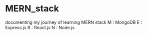 # MERN_stack
documenting my journey of learning MERN stack 
M : MongoDB
E : Express.js
R : React.js
N : Node.js
